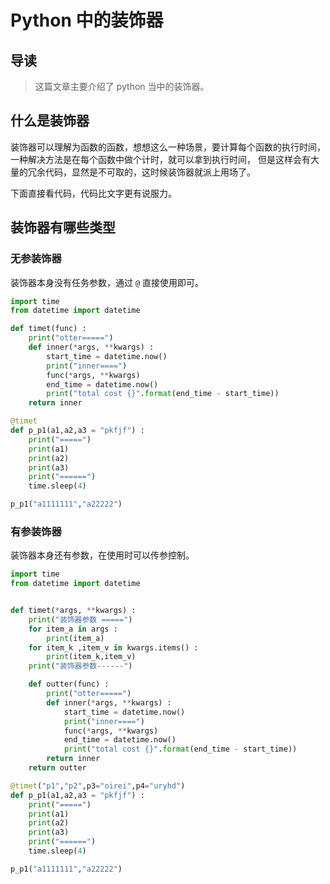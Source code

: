 # Python 中的装饰器


## 导读
>这篇文章主要介绍了 python 当中的装饰器。
>

## 什么是装饰器
装饰器可以理解为函数的函数，想想这么一种场景，要计算每个函数的执行时间，一种解决方法是在每个函数中做个计时，就可以拿到执行时间，
但是这样会有大量的冗余代码，显然是不可取的，这时候装饰器就派上用场了。

下面直接看代码，代码比文字更有说服力。

## 装饰器有哪些类型
### 无参装饰器
装饰器本身没有任务参数，通过 `@` 直接使用即可。

```python
import time
from datetime import datetime

def timet(func) :
    print("otter=====")
    def inner(*args, **kwargs) :
        start_time = datetime.now()
        print("inner====")
        func(*args, **kwargs)
        end_time = datetime.now()
        print("total cost {}".format(end_time - start_time))
    return inner

@timet
def p_p1(a1,a2,a3 = "pkfjf") :
    print("=====")
    print(a1)
    print(a2)
    print(a3)
    print("======")
    time.sleep(4)

p_p1("a1111111","a22222")
```

### 有参装饰器
装饰器本身还有参数，在使用时可以传参控制。

```python
import time
from datetime import datetime


def timet(*args, **kwargs) :
    print("装饰器参数 =====")
    for item_a in args :
        print(item_a)
    for item_k ,item_v in kwargs.items() :
        print(item_k,item_v)
    print("装饰器参数------")

    def outter(func) :
        print("otter=====")
        def inner(*args, **kwargs) :
            start_time = datetime.now()
            print("inner====")
            func(*args, **kwargs)
            end_time = datetime.now()
            print("total cost {}".format(end_time - start_time))
        return inner
    return outter

@timet("p1","p2",p3="oirei",p4="uryhd")
def p_p1(a1,a2,a3 = "pkfjf") :
    print("=====")
    print(a1)
    print(a2)
    print(a3)
    print("======")
    time.sleep(4)

p_p1("a1111111","a22222")
```



